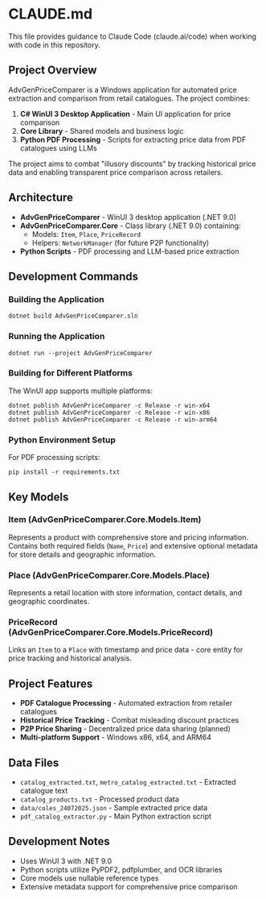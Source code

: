 # CLAUDE.md

This file provides guidance to Claude Code (claude.ai/code) when working with code in this repository.

## Project Overview

AdvGenPriceComparer is a Windows application for automated price extraction and comparison from retail catalogues. The project combines:

1. **C# WinUI 3 Desktop Application** - Main UI application for price comparison
2. **Core Library** - Shared models and business logic
3. **Python PDF Processing** - Scripts for extracting price data from PDF catalogues using LLMs

The project aims to combat "illusory discounts" by tracking historical price data and enabling transparent price comparison across retailers.

## Architecture

- **AdvGenPriceComparer** - WinUI 3 desktop application (.NET 9.0)
- **AdvGenPriceComparer.Core** - Class library (.NET 9.0) containing:
  - Models: `Item`, `Place`, `PriceRecord`
  - Helpers: `NetworkManager` (for future P2P functionality)
- **Python Scripts** - PDF processing and LLM-based price extraction

## Development Commands

### Building the Application
```
dotnet build AdvGenPriceComparer.sln
```

### Running the Application
```
dotnet run --project AdvGenPriceComparer
```

### Building for Different Platforms
The WinUI app supports multiple platforms:
```
dotnet publish AdvGenPriceComparer -c Release -r win-x64
dotnet publish AdvGenPriceComparer -c Release -r win-x86
dotnet publish AdvGenPriceComparer -c Release -r win-arm64
```

### Python Environment Setup
For PDF processing scripts:
```
pip install -r requirements.txt
```

## Key Models

### Item (AdvGenPriceComparer.Core.Models.Item)
Represents a product with comprehensive store and pricing information. Contains both required fields (`Name`, `Price`) and extensive optional metadata for store details and geographic information.

### Place (AdvGenPriceComparer.Core.Models.Place)
Represents a retail location with store information, contact details, and geographic coordinates.

### PriceRecord (AdvGenPriceComparer.Core.Models.PriceRecord)
Links an `Item` to a `Place` with timestamp and price data - core entity for price tracking and historical analysis.

## Project Features

- **PDF Catalogue Processing** - Automated extraction from retailer catalogues
- **Historical Price Tracking** - Combat misleading discount practices
- **P2P Price Sharing** - Decentralized price data sharing (planned)
- **Multi-platform Support** - Windows x86, x64, and ARM64

## Data Files

- `catalog_extracted.txt`, `metro_catalog_extracted.txt` - Extracted catalogue text
- `catalog_products.txt` - Processed product data
- `data/coles_24072025.json` - Sample extracted price data
- `pdf_catalog_extractor.py` - Main Python extraction script

## Development Notes

- Uses WinUI 3 with .NET 9.0
- Python scripts utilize PyPDF2, pdfplumber, and OCR libraries
- Core models use nullable reference types
- Extensive metadata support for comprehensive price comparison